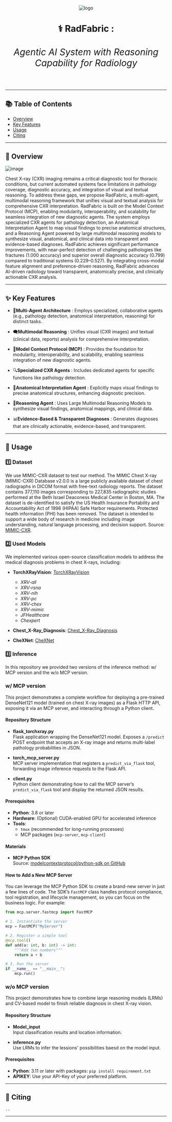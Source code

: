 <div align="center">
 
![logo](https://github.com/yidong11/Towards-Multi-Modal-Agentic-AI-System-for-Chest-X-Ray/blob/main/assets/logo_new.png)

<h1 align="center"><strong>⚕️ RadFabric :<h6 align="center">Agentic AI System with Reasoning Capability for Radiology</h6></strong></h1>

</div>

----


## 📚 Table of Contents
- [Overview](#overview)
- [Key Features](#key-features)
- [Usage](#usage)
- [Citing](#citing)

----

## 📌 Overview <a name="overview"></a>

![image](https://github.com/yidong11/Towards-Multi-Modal-Agentic-AI-System-for-Chest-X-Ray/blob/main/assets/framework.jpg)

Chest X-ray (CXR) imaging remains a critical diagnostic tool for thoracic conditions, but current automated systems face limitations in pathology coverage, diagnostic accuracy, and integration of visual and textual reasoning. To address these gaps, we propose RadFabric, a multi-agent, multimodal reasoning framework that unifies visual and textual analysis for comprehensive CXR interpretation. RadFabric is built on the Model Context Protocol (MCP), enabling modularity, interoperability, and scalability for seamless integration of new diagnostic agents. The system employs specialized CXR agents for pathology detection, an Anatomical Interpretation Agent to map visual findings to precise anatomical structures, and a Reasoning Agent powered by large multimodal reasoning models to synthesize visual, anatomical, and clinical data into transparent and evidence-based diagnoses. RadFabric achieves significant performance improvements, with near-perfect detection of challenging pathologies like fractures (1.000 accuracy) and superior overall diagnostic accuracy (0.799) compared to traditional systems (0.229–0.527). By integrating cross-modal feature alignment and preference-driven reasoning, RadFabric advances AI-driven radiology toward transparent, anatomically precise, and clinically actionable CXR analysis. 

---


## ✨ Key Features  <a name="key-features"></a>

- 🤖**Multi-Agent Architecture** : Employs specialized, collaborative agents (e.g., pathology detection, anatomical interpretation, reasoning) for distinct tasks.

- 🗨️**Multimodal Reasoning** : Unifies visual (CXR images) and textual (clinical data, reports) analysis for comprehensive interpretation.

- 🧩**Model Context Protocol (MCP)** : Provides the foundation for modularity, interoperability, and scalability, enabling seamless integration of new diagnostic agents.

- 🔍**Specialized CXR Agents** : Includes dedicated agents for specific functions like pathology detection.

- 🦴**Anatomical Interpretation Agent** : Explicitly maps visual findings to precise anatomical structures, enhancing diagnostic precision.

- 🧠**Reasoning Agent** : Uses Large Multimodal Reasoning Models to synthesize visual findings, anatomical mappings, and clinical data.

- 📊**Evidence-Based & Transparent Diagnoses** : Generates diagnoses that are clinically actionable, evidence-based, and transparent.

---

## 🚀 Usage  <a name="usage"></a>


### 1️⃣ Dataset 

We use MIMIC-CXR dataset to test our method. The MIMIC Chest X-ray (MIMIC-CXR) Database v2.0.0 is a large publicly available dataset of chest radiographs in DICOM format with free-text radiology reports. The dataset contains 377,110 images corresponding to 227,835 radiographic studies performed at the Beth Israel Deaconess Medical Center in Boston, MA. The dataset is de-identified to satisfy the US Health Insurance Portability and Accountability Act of 1996 (HIPAA) Safe Harbor requirements. Protected health information (PHI) has been removed. The dataset is intended to support a wide body of research in medicine including image understanding, natural language processing, and decision support. Source: [MIMIC-CXR](https://physionet.org/content/mimic-cxr/2.1.0/).


### 2️⃣ Used Models  

We implemented various open-source classification models to address the medical diagnosis problems in chest X-rays, including:
- **TorchXRayVision**: [TorchXRayVision](Used_Models/TXV_Models)
    - *XRV-all*
    - *XRV-rsna*
    - *XRV-nih*
    - *XRV-pc*
    - *XRV-chex*
    - *XRV-mimic*
    - *JFHealthcare*
    - *Chexpert*

- **Chest_X-Ray_Diagnosis**: [Chest_X-Ray_Diagnosis](Used_Models/Chest_X-Ray_Diagnosis)
- **CheXNet**: [CheXNet](Used_Models/CheXNet)

### 3️⃣ Inference  

In this repository we provided two versions of the inference method: w/ MCP version and the w/o MCP version.
### w/ MCP version

This project demonstrates a complete workflow for deploying a pre-trained DenseNet121 model (trained on chest X-ray images) as a Flask HTTP API, exposing it via an MCP server, and interacting through a Python client.

#### Repository Structure

- **flask_torchxray.py**  
  Flask application wrapping the DenseNet121 model. Exposes a `/predict` POST endpoint that accepts an X-ray image and returns multi-label pathology probabilities in JSON.

- **torch_mcp_server.py**  
  MCP server implementation that registers a `predict_via_flask` tool, forwarding image inference requests to the Flask API.

- **client.py**  
  Python client demonstrating how to call the MCP server’s `predict_via_flask` tool and display the returned JSON results.

#### Prerequisites

- **Python**: 3.8 or later  
- **Hardware**: (Optional) CUDA-enabled GPU for accelerated inference  
- **Tools**:  
  - `tmux` (recommended for long-running processes)  
  - MCP packages (`mcp-server`, `mcp-client`)

#### Materials

- **MCP Python SDK**  
  Source: [modelcontextprotocol/python-sdk on GitHub](https://github.com/modelcontextprotocol/python-sdk)
  
#### How to Add a New MCP Server

You can leverage the MCP Python SDK to create a brand-new server in just a few lines of code. The SDK’s `FastMCP` class handles protocol compliance, tool registration, and lifecycle management, so you can focus on the business logic. For example:

```python
from mcp.server.fastmcp import FastMCP

# 1. Instantiate the server
mcp = FastMCP("MyServer")

# 2. Register a simple tool
@mcp.tool()
def add(a: int, b: int) -> int:
    """Add two numbers"""
    return a + b

# 3. Run the server
if __name__ == "__main__":
    mcp.run()
```

### w/o MCP version

This project demonstrates how to combine large reasoning models (LRMs) and CV-based model to finish reliable diagnosis in chest X-ray vision.

#### Repository Structure

- **Model_input**  
  Input classification results and location information.

- **inference.py**  
  Use LRMs to infer the lessions' possibilities baesd on the model input.

#### Prerequisites

- **Python**: 3.11 or later with packages: `pip install requirement.txt`
- **APIKEY**: Use your API-Key of your preferred platform.

---

## 📝 Citing <a name="citing"></a>
```
..
```

---
